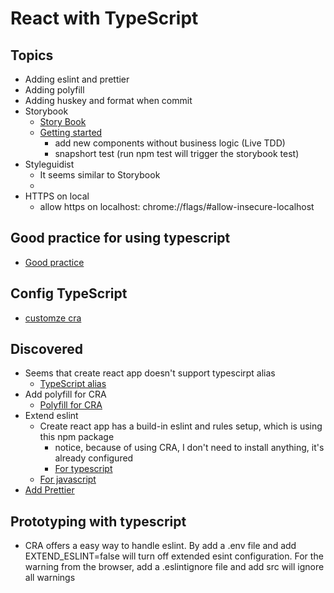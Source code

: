 # React with TypeScript

## Topics

- Adding eslint and prettier
- Adding polyfill
- Adding huskey and format when commit
- Storybook
  - [Story Book](https://create-react-app.dev/docs/developing-components-in-isolation/#!)
  - [Getting started](https://www.learnstorybook.com/intro-to-storybook/react/en/get-started/)
    - add new components without business logic (Live TDD)
    - snapshort test (run npm test will trigger the storybook test)
- Styleguidist
  - It seems similar to Storybook
  - <!-- start from https://www.learnstorybook.com/intro-to-storybook/react/en/composite-component/ -->
- HTTPS on local
  - allow https on localhost: chrome://flags/#allow-insecure-localhost

## Good practice for using typescript

- [Good practice](https://medium.com/@vitalyb/dont-let-typescript-slow-you-down-92d394ec8c9f)

## Config TypeScript

- [customze cra](https://github.com/arackaf/customize-cra/blob/master/api.md)

## Discovered

- Seems that create react app doesn't support typescirpt alias
  - [TypeScript alias](https://github.com/facebook/create-react-app/issues/5118)
- Add polyfill for CRA
  - [Polyfill for CRA](https://github.com/facebook/create-react-app/blob/master/packages/react-app-polyfill/README.md)
- Extend eslint
  - Create react app has a build-in eslint and rules setup, which is using this npm package
    - notice, because of using CRA, I don't need to install anything, it's already configured
    - [For typescript](https://www.npmjs.com/package/eslint-config-react-app)
  - [For javascript](https://medium.com/@pppped/extend-create-react-app-with-airbnbs-eslint-config-prettier-flow-and-react-testing-library-96627e9a9672)
- [Add Prettier](https://create-react-app.dev/docs/setting-up-your-editor)

## Prototyping with typescript

- CRA offers a easy way to handle eslint. By add a .env file and add EXTEND_ESLINT=false will turn off extended esint configuration. For the warning from the browser, add a .eslintignore file and add src will ignore all warnings
